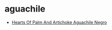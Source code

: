 # aguachile

 * [Hearts Of Palm And Artichoke Aguachile Negro](../index/h/hearts-of-palm-and-artichoke-aguachile-negro-51264500.json)
